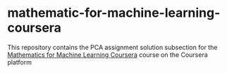 # mathematic-for-machine-learning-coursera

This repository contains the PCA assignment solution subsection for the [Mathematics for Machine Learning Coursera](https://www.coursera.org/specializations/mathematics-machine-learning) course on the Coursera platform
